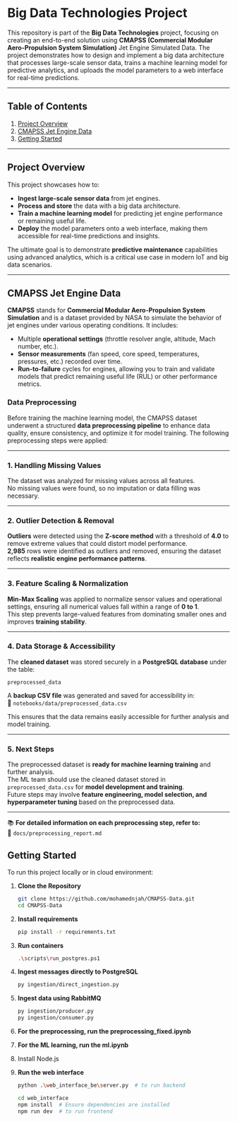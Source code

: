 # Big Data Technologies Project

This repository is part of the **Big Data Technologies** project, focusing on creating an end-to-end solution using **CMAPSS (Commercial Modular Aero-Propulsion System Simulation)** Jet Engine Simulated Data. The project demonstrates how to design and implement a big data architecture that processes large-scale sensor data, trains a machine learning model for predictive analytics, and uploads the model parameters to a web interface for real-time predictions.

---

## Table of Contents
1. [Project Overview](#project-overview)  
2. [CMAPSS Jet Engine Data](#cmapss-jet-engine-data)    
3. [Getting Started](#getting-started)  

---

## Project Overview

This project showcases how to:
- **Ingest large-scale sensor data** from jet engines.  
- **Process and store** the data with a big data architecture. 
- **Train a machine learning model** for predicting jet engine performance or remaining useful life.  
- **Deploy** the model parameters onto a web interface, making them accessible for real-time predictions and insights.

The ultimate goal is to demonstrate **predictive maintenance** capabilities using advanced analytics, which is a critical use case in modern IoT and big data scenarios.

---

## CMAPSS Jet Engine Data

**CMAPSS** stands for **Commercial Modular Aero-Propulsion System Simulation** and is a dataset provided by NASA to simulate the behavior of jet engines under various operating conditions. It includes:
- Multiple **operational settings** (throttle resolver angle, altitude, Mach number, etc.).  
- **Sensor measurements** (fan speed, core speed, temperatures, pressures, etc.) recorded over time.  
- **Run-to-failure** cycles for engines, allowing you to train and validate models that predict remaining useful life (RUL) or other performance metrics.


### **Data Preprocessing**  

Before training the machine learning model, the CMAPSS dataset underwent a structured **data preprocessing pipeline** to enhance data quality, ensure consistency, and optimize it for model training. The following preprocessing steps were applied:  

---  

### **1. Handling Missing Values**  
  The dataset was analyzed for missing values across all features.  
  No missing values were found, so no imputation or data filling was necessary.  

---  

### **2. Outlier Detection & Removal**  
  **Outliers** were detected using the **Z-score method** with a threshold of **4.0** to remove extreme values that could distort model performance.  
  **2,985** rows were identified as outliers and removed, ensuring the dataset reflects **realistic engine performance patterns**.  

---  

### **3. Feature Scaling & Normalization**  
  **Min-Max Scaling** was applied to normalize sensor values and operational settings, ensuring all numerical values fall within a range of **0 to 1**.  
  This step prevents large-valued features from dominating smaller ones and improves **training stability**.  

---  

### **4. Data Storage & Accessibility**  
  The **cleaned dataset** was stored securely in a **PostgreSQL database** under the table:  
```plaintext
preprocessed_data
```
  A **backup CSV file** was generated and saved for accessibility in:  
📂 `notebooks/data/preprocessed_data.csv`  

  This ensures that the data remains easily accessible for further analysis and model training.  

---  

### **5. Next Steps**  
  The preprocessed dataset is **ready for machine learning training** and further analysis.  
  The ML team should use the cleaned dataset stored in `preprocessed_data.csv` for **model development and training**.  
  Future steps may involve **feature engineering, model selection, and hyperparameter tuning** based on the preprocessed data.  

---  

📚 **For detailed information on each preprocessing step, refer to:**  
📍 `docs/preprocessing_report.md`



## Getting Started

To run this project locally or in cloud  environment:

1. **Clone the Repository**  
   ```bash
   git clone https://github.com/mohamednjah/CMAPSS-Data.git
   cd CMAPSS-Data
2. **Install requirements**  
   ```bash
   pip install -r requirements.txt
3. **Run containers**  
   ```bash
   .\scripts\run_postgres.ps1
   
4. **Ingest messages directly to PostgreSQL**
   ```bash
   py ingestion/direct_ingestion.py
   
5.
   **Ingest data using RabbitMQ**
   ```bash
   py ingestion/producer.py
   py ingestion/consumer.py

6.
   **For the preprocessing, run the preprocessing_fixed.ipynb**
7.
   **For the ML learning, run the ml.ipynb**

8. Install Node.js

9. **Run the web interface**
    ```sh
    python .\web_interface_be\server.py  # to run backend

    cd web_interface
    npm install  # Ensure dependencies are installed
    npm run dev  # to run frontend
    ```


